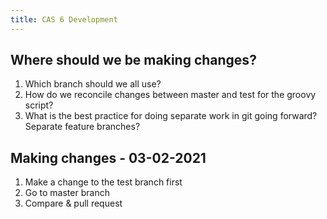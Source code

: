 ```yaml
---
title: CAS 6 Development
---
```


## Where should we be making changes?
1. Which branch should we all use?
2. How do we reconcile changes between master and test for the groovy script?
3. What is the best practice for doing separate work in git going forward? Separate feature branches?
## Making changes - 03-02-2021
1. Make a change to the test branch first
1. Go to master branch
1. Compare & pull request

